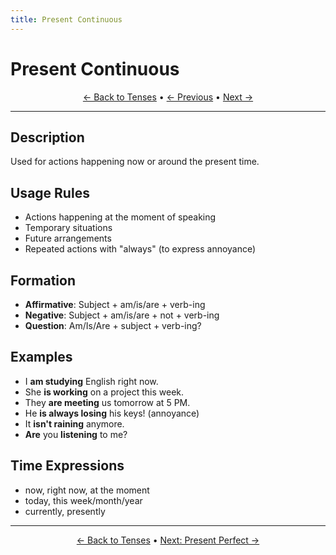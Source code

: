 ```yaml
---
title: Present Continuous
---
```


# Present Continuous



<div align="center" markdown="1">

[← Back to Tenses](./) • [← Previous](01-present-simple.md) • [Next →](03-present-perfect.md)

</div>

---

## Description
Used for actions happening now or around the present time.

## Usage Rules
- Actions happening at the moment of speaking
- Temporary situations
- Future arrangements
- Repeated actions with "always" (to express annoyance)

## Formation
- **Affirmative**: Subject + am/is/are + verb-ing
- **Negative**: Subject + am/is/are + not + verb-ing
- **Question**: Am/Is/Are + subject + verb-ing?

## Examples
- I **am studying** English right now.
- She **is working** on a project this week.
- They **are meeting** us tomorrow at 5 PM.
- He **is always losing** his keys! (annoyance)
- It **isn't raining** anymore.
- **Are** you **listening** to me?

## Time Expressions
- now, right now, at the moment
- today, this week/month/year
- currently, presently

---

<div align="center" markdown="1">

[← Back to Tenses](./) • [Next: Present Perfect →](03-present-perfect.md)

</div>
